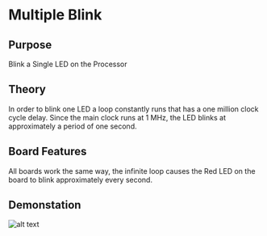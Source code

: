 # Multiple Blink

## Purpose
Blink a Single LED on the Processor

## Theory

In order to blink one LED a loop constantly runs that has a one million clock cycle delay. Since the main clock runs at 1 MHz, the LED blinks at approximately a period of one second.

## Board Features
All boards work the same way, the infinite loop causes the Red LED on the board to blink approximately every second.

## Demonstation

![alt text]()